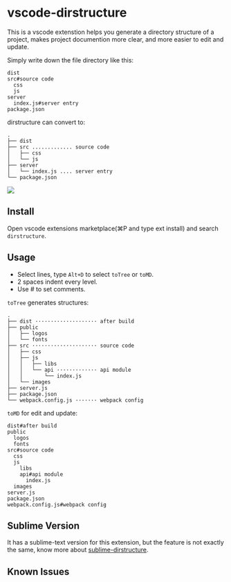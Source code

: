 # vscode-dirstructure

This is a vscode extenstion helps you generate a directory structure of a project, makes project documention more clear, and more easier to edit and update.

Simply write down the file directory like this:
```
dist
src#source code
  css
  js
server
  index.js#server entry
package.json
```
dirstructure can convert to:
```
.
├── dist
├── src ............. source code
│   ├── css
│   └── js
├── server
│   └── index.js .... server entry
└── package.json
```

![](./preview.gif)

## Install
Open vscode extensions marketplace(⌘P and type ext install) and search `dirstructure`.

## Usage
- Select lines, type `Alt+D` to select `toTree` or `toMD`.
- 2 spaces indent every level.
- Use # to set comments.

`toTree` generates structures:
```
.
├── dist ···················· after build
├── public
│   ├── logos
│   └── fonts
├── src ····················· source code
│   ├── css
│   ├── js
│   │   ├── libs
│   │   └── api ············· api module
│   │       └── index.js
│   └── images
├── server.js
├── package.json
└── webpack.config.js ······· webpack config
```

`toMD` for edit and update:
```
dist#after build
public
  logos
  fonts
src#source code
  css
  js
    libs
    api#api module
      index.js
  images
server.js
package.json
webpack.config.js#webpack config
```

## Sublime Version
It has a sublime-text version for this extension, but the feature is not exactly the same, know more about [sublime-dirstructure](https://github.com/JeremyFan/sublime-dirstructure).

## Known Issues
